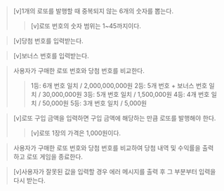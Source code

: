 > [v]1개의 로또를 발행할 때 중복되지 않는 6개의 숫자를 뽑는다.
>	> [v]로또 번호의 숫자 범위는 1~45까지이다.

> [v]당첨 번호를 입력받는다.

> [v]보너스 번호를 입력받는다.

> 사용자가 구매한 로또 번호와 당첨 번호를 비교한다.
>   > 1등: 6개 번호 일치 / 2,000,000,000원
>   > 2등: 5개 번호 + 보너스 번호 일치 / 30,000,000원
>   > 3등: 5개 번호 일치 / 1,500,000원
>   > 4등: 4개 번호 일치 / 50,000원
>   > 5등: 3개 번호 일치 / 5,000원

> [v]로또 구입 금액을 입력하면 구입 금액에 해당하는 만큼 로또를 발행해야 한다.
>   > [v]로또 1장의 가격은 1,000원이다.

> 사용자가 구매한 로또 번호와 당첨 번호를 비교하여 당첨 내역 및 수익률을 출력하고 로또 게임을 종료한다.

> [v]사용자가 잘못된 값을 입력할 경우 에러 메시지를 출력 후 그 부분부터 입력을 다시 받는다.